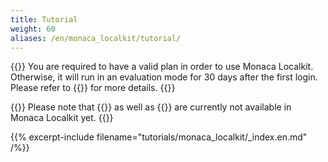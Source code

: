 ```yaml
---
title: Tutorial
weight: 60
aliases: /en/monaca_localkit/tutorial/
---
```


{{<note>}}
You are required to have a valid plan in order to use Monaca Localkit. Otherwise, it will run in an evaluation mode for 30 days after the first login. Please refer to {{<link href="https://monaca.mobi/en/pricing" title="Monaca Subscription Plans">}} for more details.
{{</note>}}

{{<note>}}
Please note that {{<link href="/en/products_guide/backend" title="Backend">}} as well as {{<link href="/en/products_guide/push_notification" title="Push Notification">}} are currently not available in Monaca Localkit yet.
{{</note>}}

{{% excerpt-include filename="tutorials/monaca_localkit/_index.en.md" /%}}
